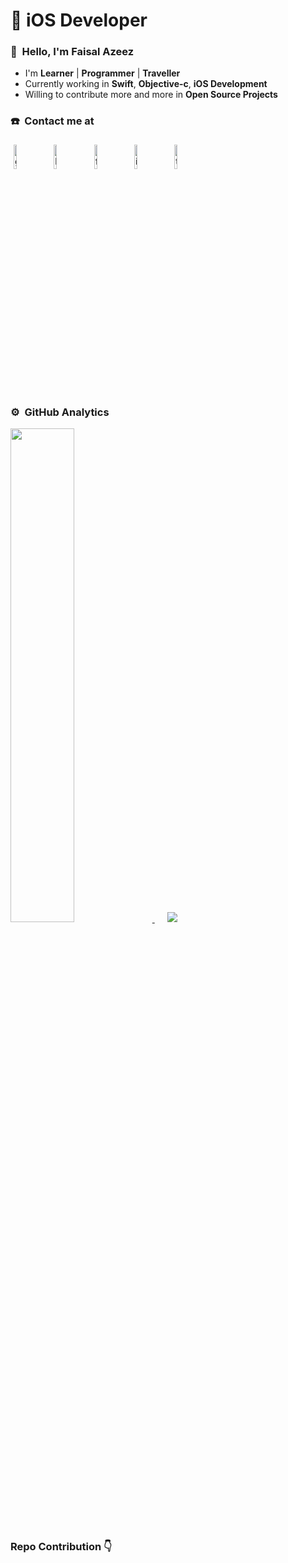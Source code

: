 #  iOS Developer

### 👋 &nbsp;Hello, I'm Faisal Azeez

- I'm  **Learner** | **Programmer** | **Traveller**
- Currently working in **Swift**, **Objective-c**, **iOS Development**
- Willing to contribute more and more in **Open Source Projects**


### ☎️ &nbsp;Contact me at

<p align="left">
	<a href="https://github.com/faisalazeez"><img alt="github" width="10%" style="padding:5px" src="https://img.icons8.com/clouds/100/000000/github.png"/></a>
	<a href="https://www.linkedin.com/in/faisalazeez/"><img alt="linkedin" width="10%" style="padding:5px" src="https://img.icons8.com/clouds/100/000000/linkedin.png"/></a>
	<a href="https://www.facebook.com/faisalazeez/"><img alt="facebook" width="10%" style="padding:5px" src="https://img.icons8.com/clouds/100/000000/facebook-new.png"/></a>
	<a href="https://www.instagram.com/faisalazeez7/"><img alt="instagram" width="10%" style="padding:5px" src="https://img.icons8.com/clouds/100/000000/instagram.png"/></a>
	<a href="https://twitter.com/faisalazeez7"><img alt="twitter" width="10%" style="padding:5px" src="https://img.icons8.com/clouds/100/000000/twitter.png"/></a>
</p>

### ⚙️ &nbsp;GitHub Analytics

<p align="left">
<a href="https://github.com/faisalazeez">
  <img width = "45%"src="https://github-readme-stats-eight-theta.vercel.app/api?username=faisalazeez&show_icons=true&theme=algolia&include_all_commits=true&count_private=true"/>
  <img hspace="20" src="https://github-readme-stats-eight-theta.vercel.app/api/top-langs/?username=faisalazeez&layout=compact&langs_count=8&theme=algolia"/>
</a>
</p>

<p align="left">
<a href="https://github.com/faisalazeez">
  
</a>
</p>

<!--
### 👀 &nbsp;Profile views
![Visitor Count](https://profile-counter.glitch.me/{faisalazeez}/count.svg)
-->

### Repo Contribution 👇
